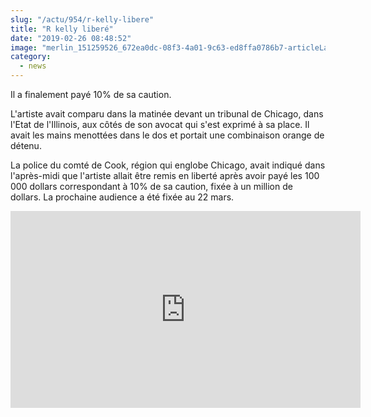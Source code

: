 ```yaml
--- 
slug: "/actu/954/r-kelly-libere"
title: "R kelly liberé"
date: "2019-02-26 08:48:52"
image: "merlin_151259526_672ea0dc-08f3-4a01-9c63-ed8ffa0786b7-articleLarge.jpg"
category:
  - news
---
```

<p>Il a finalement payé 10% de sa caution.</p>

<p>L'artiste avait comparu dans la matinée devant un tribunal de Chicago, dans l'Etat de l'Illinois, aux côtés de son avocat qui s'est exprimé à sa place. Il avait les mains menottées dans le dos et portait une combinaison orange de détenu. </p>

<p>La police du comté de Cook, région qui englobe Chicago, avait indiqué dans l'après-midi que l'artiste allait être remis en liberté après avoir payé les 100 000 dollars correspondant à 10% de sa caution, fixée à un million de dollars. La prochaine audience a été fixée au 22 mars.</p>
<iframe width="560" height="315" src="https://www.youtube.com/embed/2dXrYiA3aMw" frameborder="0" allow="accelerometer; autoplay; encrypted-media; gyroscope; picture-in-picture" allowfullscreen></iframe>
<p> 
<p> </p>
</p>